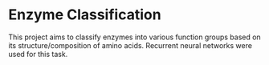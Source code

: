 # Enzyme Classification
This project aims to classify enzymes into various function groups based on its structure/composition of amino acids. Recurrent neural networks were used for this task.
